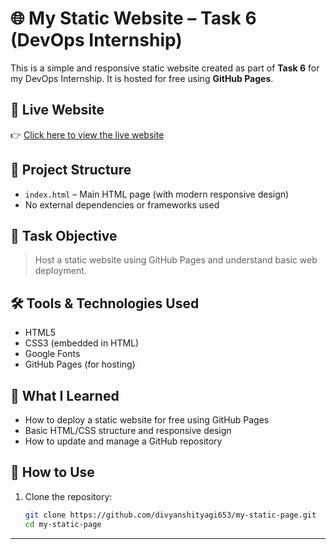 # 🌐 My Static Website – Task 6 (DevOps Internship)

This is a simple and responsive static website created as part of **Task 6** for my DevOps Internship. It is hosted for free using **GitHub Pages**.

## 🚀 Live Website

👉 [Click here to view the live website](https://divyanshityagi653.github.io)

## 📁 Project Structure

- `index.html` – Main HTML page (with modern responsive design)
- No external dependencies or frameworks used

## 🎯 Task Objective

> Host a static website using GitHub Pages and understand basic web deployment.

## 🛠 Tools & Technologies Used

- HTML5
- CSS3 (embedded in HTML)
- Google Fonts
- GitHub Pages (for hosting)

## 🧠 What I Learned

- How to deploy a static website for free using GitHub Pages
- Basic HTML/CSS structure and responsive design
- How to update and manage a GitHub repository

## 📌 How to Use

1. Clone the repository:
   ```bash
   git clone https://github.com/divyanshityagi653/my-static-page.git
   cd my-static-page

---
